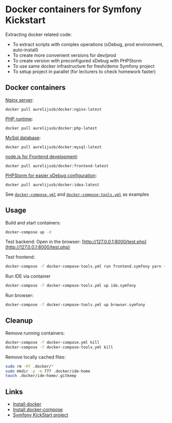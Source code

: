 Docker containers for Symfony Kickstart
=======================================

Extracting docker related code:
 * To extract scripts with complex operations (xDebug, prod environment, auto-install)
 * To create more convenient versions for dev/prod
 * To create version with preconfigured xDebug with PHPStorm
 * To use same docker infrastructure for fresh/demo Symfony project
 * To setup project in parallel (for lecturers to check homework faster)

Docker containers
-----------------

[Nginx server](nginx/Dockerfile):
```
docker pull aurelijusb/docker:nginx-latest
```

[PHP runtime](php/Dockerfile):
```
docker pull aurelijusb/docker:php-latest
```

[MySql database](mysql/Dockerfile):
```
docker pull aurelijusb/docker:mysql-latest
```

[node.js for Frontend development](frontend/Dockerfile):
```
docker pull aurelijusb/docker:frontend-latest
```

[PHPStorm for easier xDebug configuration](ide/Dockerfile):
```
docker pull aurelijusb/docker:idea-latest
```

See [`docker-compose.yml`](docker-compose.yml) and [`docker-compose-tools.yml`](docker-compose-tools.yml) as examples

Usage
-----

Build and start containers:
```bash
docker-compose up -d
```

Test backend:
Open in the browser: [http://127.0.0.1:8000/test.php](http://127.0.0.1:8000/test.php)

Test frontend:
```bash
docker-compose -f docker-compose-tools.yml run frontend.symfony yarn --version
```

Run IDE via container
```bash
docker-compose -f docker-compose-tools.yml up ide.symfony
```

Run browser:
```bash
docker-compose -f docker-compose-tools.yml up browser.symfony
```

Cleanup
-------

Remove running containers:
```bash
docker-compose -f docker-compose.yml kill
docker-compose -f docker-compose-tools.yml kill
```

Remove locally cached files:
```bash
sudo rm -Rf .docker/*
sudo mkdir -p -m 777 .docker/ide-home
touch .docker/ide-home/.gitkeep
```

Links
-----
 
 * [Install docker](https://docs.docker.com/install/linux/docker-ce/ubuntu/)
 * [Install docker-compose](https://docs.docker.com/compose/install/)
 * [Symfony KickStart project](https://github.com/nfqakademija/kickstart)
